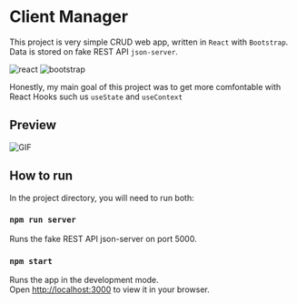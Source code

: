 # Client Manager

This project is very simple CRUD web app, written in `React` with `Bootstrap`. Data is stored on fake REST API `json-server`.

![react](https://img.icons8.com/office/30/000000/react.png)
![bootstrap](https://img.icons8.com/external-tal-revivo-color-tal-revivo/30/000000/external-bootstrap-a-free-and-open-source-css-framework-logo-color-tal-revivo.png)

Honestly, my main goal of this project was to get more comfontable with React Hooks such us `useState` and `useContext`

## Preview

![GIF](screenrecord.gif)

## How to run

In the project directory, you will need to run both:

### `npm run server`

Runs the fake REST API json-server on port 5000.

### `npm start`

Runs the app in the development mode.\
Open [http://localhost:3000](http://localhost:3000) to view it in your browser.

